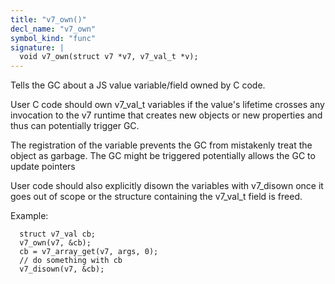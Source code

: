 ```yaml
---
title: "v7_own()"
decl_name: "v7_own"
symbol_kind: "func"
signature: |
  void v7_own(struct v7 *v7, v7_val_t *v);
---
```


Tells the GC about a JS value variable/field owned
by C code.

User C code should own v7_val_t variables
if the value's lifetime crosses any invocation
to the v7 runtime that creates new objects or new
properties and thus can potentially trigger GC.

The registration of the variable prevents the GC from mistakenly treat
the object as garbage. The GC might be triggered potentially
allows the GC to update pointers

User code should also explicitly disown the variables with v7_disown once
it goes out of scope or the structure containing the v7_val_t field is freed.

Example:

 ```
   struct v7_val cb;
   v7_own(v7, &cb);
   cb = v7_array_get(v7, args, 0);
   // do something with cb
   v7_disown(v7, &cb);
 ``` 

